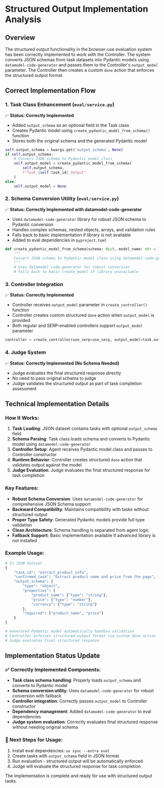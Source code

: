 # Structured Output Implementation Analysis

## Overview

The structured output functionality in the browser-use evaluation system has been correctly implemented to work with the Controller. The system converts JSON schemas from task datasets into Pydantic models using `datamodel-code-generator` and passes them to the Controller's `output_model` parameter. The Controller then creates a custom `done` action that enforces the structured output format.

## Correct Implementation Flow

### 1. Task Class Enhancement (`eval/service.py`)

✅ **Status: Correctly Implemented**

- Added `output_schema` as an optional field in the Task class
- Creates Pydantic model using `create_pydantic_model_from_schema()` function
- Stores both the original schema and the generated Pydantic model

```python
self.output_schema = kwargs.get('output_schema', None)
if self.output_schema:
    # Convert JSON schema to Pydantic model class
    self.output_model = create_pydantic_model_from_schema(
        self.output_schema, 
        f"Task_{self.task_id}_Output"
    )
else:
    self.output_model = None
```

### 2. Schema Conversion Utility (`eval/service.py`)

✅ **Status: Correctly Implemented with datamodel-code-generator**

- Uses `datamodel-code-generator` library for robust JSON schema to Pydantic conversion
- Handles complex schemas, nested objects, arrays, and validation rules
- Falls back to basic implementation if library is not available
- Added to eval dependencies in `pyproject.toml`

```python
def create_pydantic_model_from_schema(schema: dict, model_name: str = "DynamicModel") -> type[BaseModel]:
    """
    Convert JSON schema to Pydantic model class using datamodel-code-generator.
    """
    # Uses datamodel-code-generator for robust conversion
    # Falls back to basic create_model if library unavailable
```

### 3. Controller Integration

✅ **Status: Correctly Implemented**

- Controller receives `output_model` parameter in `create_controller()` function
- Controller creates custom structured `done` action when `output_model` is provided
- Both regular and SERP-enabled controllers support `output_model` parameter

```python
controller = create_controller(use_serp=use_serp, output_model=task.output_model)
```

### 4. Judge System

✅ **Status: Correctly Implemented (No Schema Needed)**

- Judge evaluates the final structured response directly
- No need to pass original schema to judge
- Judge validates the structured output as part of task completion assessment

## Technical Implementation Details

### How It Works:

1. **Task Loading**: JSON dataset contains tasks with optional `output_schema` field
2. **Schema Parsing**: Task class loads schema and converts to Pydantic model using `datamodel-code-generator`
3. **Controller Setup**: Agent receives Pydantic model class and passes to Controller constructor
4. **Runtime Behavior**: Controller creates structured `done` action that validates output against the model
5. **Judge Evaluation**: Judge evaluates the final structured response for task completion

### Key Features:

- **Robust Schema Conversion**: Uses `datamodel-code-generator` for comprehensive JSON Schema support
- **Backward Compatibility**: Maintains compatibility with tasks without structured output
- **Proper Type Safety**: Generated Pydantic models provide full type validation
- **Clean Architecture**: Schema handling is separated from agent logic
- **Fallback Support**: Basic implementation available if advanced library is not installed

### Example Usage:

```python
# In JSON dataset
{
    "task_id": "extract_product_info",
    "confirmed_task": "Extract product name and price from the page",
    "output_schema": {
        "type": "object",
        "properties": {
            "product_name": {"type": "string"},
            "price": {"type": "number"},
            "currency": {"type": "string"}
        },
        "required": ["product_name", "price"]
    }
}

# Generated Pydantic model automatically handles validation
# Controller enforces structured output format via custom done action
# Judge evaluates final structured response
```

## Implementation Status Update

### ✅ Correctly Implemented Components:
- **Task class schema handling**: Properly loads `output_schema` and converts to Pydantic model
- **Schema conversion utility**: Uses `datamodel-code-generator` for robust conversion with fallback  
- **Controller integration**: Correctly passes `output_model` to Controller constructor
- **Dependency management**: Added `datamodel-code-generator` to eval dependencies
- **Judge system evaluation**: Correctly evaluates final structured response without needing original schema

### 🎯 Next Steps for Usage:
1. Install eval dependencies: `uv sync --extra eval`
2. Create tasks with `output_schema` field in JSON format
3. Run evaluation - structured output will be automatically enforced
4. Judge will evaluate the structured response for task completion

The implementation is complete and ready for use with structured output tasks.